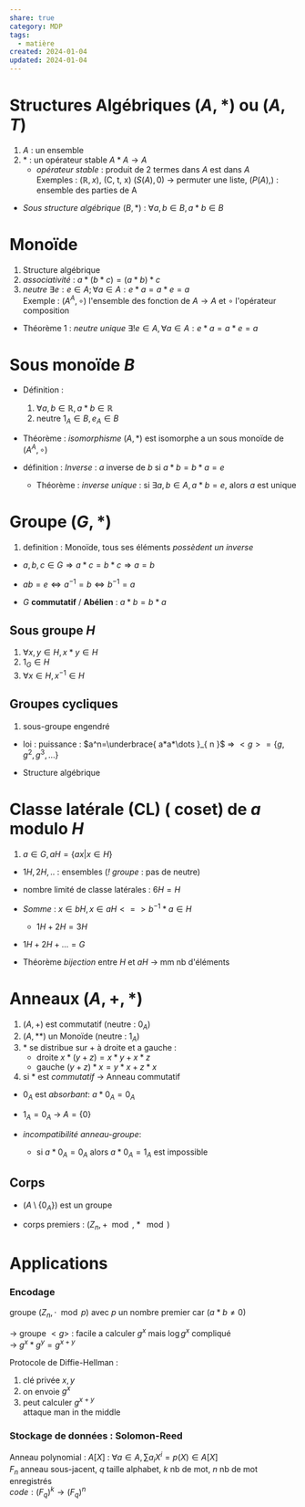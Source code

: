 ```yaml
---  
share: true  
category: MDP  
tags:  
  - matière  
created: 2024-01-04  
updated: 2024-01-04  
---  
```

  
# Structures Algébriques $(A,*)$ ou $(A,T)$  
1. $A$ : un ensemble  
2. $*$ : un opérateur stable     $A*A\to A$  
	- *opérateur stable* : produit de 2 termes dans $A$ est dans $A$  
Exemples : $(\mathbb{R}, x)$, (C, t, x) $(S(A), 0)$   → permuter une liste,  $(P(A), )$    : ensemble des parties de A  
  
- *Sous structure algébrique* $(B,*)$ : $\forall a,b \in B, a*b\in B$  
# Monoïde  
1. Structure algébrique  
2. *associativité* : $a*(b*c) = (a*b)*c$  
3. *neutre* $\exists e: e \in A; \forall a \in A : e*a=a*e=a$  
Exemple : $(A^A, \circ)$ l'ensemble des fonction de $A\to A$ et $\circ$ l'opérateur composition  
  
- Théorème 1 : *neutre unique* $\exists ! e \in A, \forall a \in A : e*a=a*e=a$  
# Sous monoïde $B$  
  
- Définition :   
	1. $\forall a,b \in \mathbb{R}, a*b \in \mathbb{R}$  
	2. neutre $1_A \in B, e_A \in B$  
  
- Théorème : *isomorphisme* $(A,*)$ est isomorphe a un sous monoïde de $(A^A, \circ)$  
  
- définition : *Inverse* : $a$ inverse de $b$ si $a*b=b*a=e$  
	- Théorème : *inverse unique* : si $\exists a, b \in A, a*b=e$, alors $a$ est unique  
# Groupe $(G,*)$  
1. definition : Monoïde, tous ses éléments *possèdent un inverse*  
  
- $a,b,c \in G \Rightarrow  a*c=b*c \Rightarrow a=b$  
  
- $ab=e \iff a^{-1}=b\iff b^{-1}=a$  
  
- $G$ **commutatif** / **Abélien** : $a*b=b*a$  
## Sous groupe $H$  
1. $\forall x,y \in H, x*y \in H$  
2. $1_G \in H$  
3. $\forall x \in H, x^{-1} \in H$  
## Groupes cycliques  
1. sous-groupe engendré  
  
- loi : puissance : $a^n=\underbrace{ a*a*\dots }_{ n }$ ⇒ $<g> =\{ g, g^2, g^3, \dots \}$  
  
- Structure algébrique  
# Classe latérale (CL) ( coset) de $a$ modulo $H$  
1. $a\in G,   aH = \{ax|x \in H\}$  
  
- $1H, 2H, ..$ : ensembles  (*! groupe* : pas de neutre)  
  
- nombre limité de classe latérales : $6H = H$  
  
  
- *Somme* : $x \in bH, x \in aH <=> b^{-1}*a  \in H$  
	- $1H + 2H = 3H$  
  
- $1H+2H+\dots=G$  
  
- Théorème *bijection* entre $H$ et $aH$ → mm nb d'éléments  
# Anneaux $(A, +, *)$  
1. $(A,+)$ est commutatif (neutre : $0_{A}$)  
2. $(A,**)$ un Monoïde (neutre : $1_{A}$)  
3. $*$ se distribue sur $+$ à droite et a gauche :  
	- droite  $x*(y+z)=x*y+x*z$  
	- gauche $(y+z)*x=y*x+z*x$  
4. si $*$ est *commutatif* → Anneau commutatif  
  
- $0_{A}$ est *absorbant*: $a*0_{A}=0_{A}$  
  
- $1_{A}=0_{A}$ → $A=\{ 0 \}$  
  
- *incompatibilité anneau-groupe*:  
	- si $a*0_{A}=0_{A}$ alors  $a*0_{A}=1_{A}$ est impossible  
## Corps  
  
- $(A\setminus \{0_{A}  \})$ est un groupe  
  
- corps premiers : $(Z_{n}, +\mod, *\mod)$  
# Applications  
### Encodage  
groupe $(Z_{n}, \cdot \mod p)$ avec $p$ un nombre premier car ($a*b\neq 0$)  
  
→ groupe $<g>$ : facile a calculer $g^x$ mais $\log g^x$ compliqué  
→ $g^x*g^y=g^{x+y}$  
  
Protocole de Diffie-Hellman :  
1. clé privée $x,y$  
2. on envoie $g^x$  
3. peut calculer $g^{x+y}$   
attaque man in the middle  
### Stockage de données : Solomon-Reed  
Anneau polynomial : $A[X]$ : $\forall a \in A,  \sum a_{i}X^i=p(X) \in A[X]$  
$F_{n}$ anneau sous-jacent, $q$ taille alphabet, $k$ nb de mot, $n$ nb de mot enregistrés  
$code :(F_{q})^k\to(F_{q})^n$  
